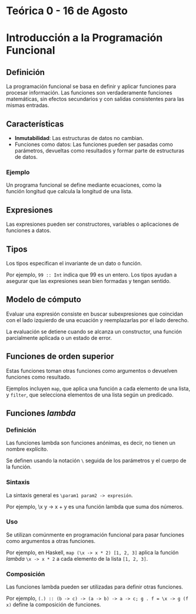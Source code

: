 # Teórica 0 - 16 de Agosto

# **Introducción a la Programación Funcional**

## Definición

La programación funcional se basa en definir y aplicar funciones para procesar información. Las funciones son verdaderamente funciones matemáticas, sin efectos secundarios y con salidas consistentes para las mismas entradas.

## **Características**

- **Inmutabilidad**: Las estructuras de datos no cambian.
- Funciones como datos: Las funciones pueden ser pasadas como parámetros, devueltas como resultados y formar parte de estructuras de datos.

### Ejemplo

Un programa funcional se define mediante ecuaciones, como la función longitud que calcula la longitud de una lista.

## Expresiones

Las expresiones pueden ser constructores, variables o aplicaciones de funciones a datos.

## Tipos

Los tipos especifican el invariante de un dato o función.

Por ejemplo, `99 :: Int` indica que 99 es un entero. Los tipos ayudan a asegurar que las expresiones sean bien formadas y tengan sentido.

## Modelo de cómputo

Evaluar una expresión consiste en buscar subexpresiones que coincidan con el lado izquierdo de una ecuación y reemplazarlas por el lado derecho.

La evaluación se detiene cuando se alcanza un constructor, una función parcialmente aplicada o un estado de error.

## Funciones de orden superior

Estas funciones toman otras funciones como argumentos o devuelven funciones como resultado.

Ejemplos incluyen `map`, que aplica una función a cada elemento de una lista, y `filter`, que selecciona elementos de una lista según un predicado.

## Funciones *lambda*

### Definición

Las funciones lambda son funciones anónimas, es decir, no tienen un nombre explícito.

Se definen usando la notación `\` seguida de los parámetros y el cuerpo de la función.

### Sintaxis

La sintaxis general es `\param1 param2 -> expresión`.

Por ejemplo, \x y -> x + y es una función lambda que suma dos números.

### Uso

Se utilizan comúnmente en programación funcional para pasar funciones como argumentos a otras funciones.

Por ejemplo, en Haskell, `map (\x -> x * 2) [1, 2, 3]` aplica la función *lambda* `\x -> x * 2` a cada elemento de la lista `[1, 2, 3]`.

### Composición

Las funciones lambda pueden ser utilizadas para definir otras funciones.

Por ejemplo, `(.) :: (b -> c) -> (a -> b) -> a -> c; g . f = \x -> g (f x)` define la composición de funciones.
